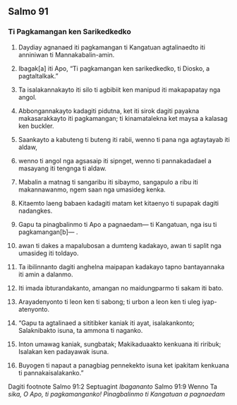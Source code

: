 Salmo 91
--------

### Ti Pagkamangan ken Sarikedkedko

1. Daydiay agnanaed iti pagkamangan ti Kangatuan
   agtalinaedto iti anniniwan ti Mannakabalin-amin.
2. Ibagak[a] iti Apo, “Ti pagkamangan ken sarikedkedko, ti Diosko, a pagtaltalkak.”

3. Ta isalakannakayto iti silo ti agbibiit
   ken manipud iti makapapatay nga angol.
4. Abbongannakayto kadagiti pidutna, ket iti sirok dagiti payakna makasarakkayto iti pagkamangan;
   ti kinamatalekna ket maysa a kalasag ken buckler.
5. Saankayto a kabuteng ti buteng iti rabii, wenno ti pana nga agtaytayab iti aldaw,
6. wenno ti angol nga agsasaip iti sipnget, wenno ti pannakadadael a masayang iti tengnga ti aldaw.

7. Mabalin a matnag ti sangaribu iti sibaymo, sangapulo a ribu iti makannawanmo, ngem saan nga umasideg kenka.
8. Kitaemto laeng babaen kadagiti matam
   ket kitaenyo ti supapak dagiti nadangkes.

9. Gapu ta pinagbalinmo ti Apo a pagnaedam—
   ti Kangatuan, nga isu ti pagkamangan[b]— .
10. awan ti dakes a mapalubosan a dumteng kadakayo, awan ti saplit nga umasideg iti toldayo.

11. Ta ibilinnanto dagiti anghelna maipapan kadakayo
    tapno bantayannaka iti amin a dalanmo.
12. Iti imada ibturandakanto, amangan no maidungparmo ti sakam iti bato.
13. Arayadenyonto ti leon ken ti sabong;
    ti urbon a leon ken ti uleg iyap-atenyonto.

14. “Gapu ta agtalinaed a sititibker kaniak iti ayat, isalakankonto;
    Salaknibakto isuna, ta ammona ti naganko.
15. Inton umawag kaniak, sungbatak;
    Makikaduaakto kenkuana iti riribuk;
    Isalakan ken padayawak isuna.
16. Buyogen ti napaut a panagbiag pennekekto isuna
    ket ipakitam kenkuana ti pannakaisalakanko.”

Dagiti footnote
Salmo 91:2 Septuagint *Ibagananto*
Salmo 91:9 Wenno Ta *sika, O Apo, ti pagkamanganko! Pinagbalinmo ti Kangatuan a pagnaedam*